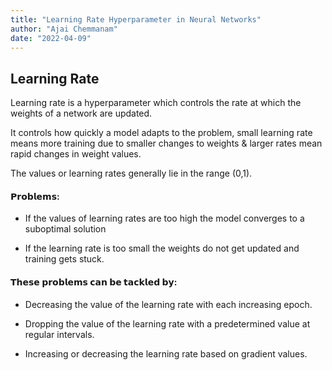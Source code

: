```yaml
---
title: "Learning Rate Hyperparameter in Neural Networks"
author: "Ajai Chemmanam"
date: "2022-04-09"
---
```


## Learning Rate

Learning rate is a hyperparameter which controls the rate at which the weights of a network are updated.

It controls how quickly a model adapts to the problem, small learning rate means more training due to smaller changes to weights & larger rates mean rapid changes in weight values.

The values or learning rates generally lie in the range (0,1).

#### 𝗣𝗿𝗼𝗯𝗹𝗲𝗺𝘀:

- If the values of learning rates are too high the model converges to a suboptimal solution

- If the learning rate is too small the weights do not get updated and training gets stuck.

#### 𝗧𝗵𝗲𝘀𝗲 𝗽𝗿𝗼𝗯𝗹𝗲𝗺𝘀 𝗰𝗮𝗻 𝗯𝗲 𝘁𝗮𝗰𝗸𝗹𝗲𝗱 𝗯𝘆:

- Decreasing the value of the learning rate with each increasing epoch.

- Dropping the value of the learning rate with a predetermined value at regular intervals.

- Increasing or decreasing the learning rate based on gradient values.
